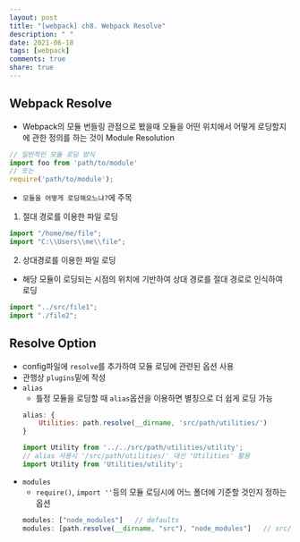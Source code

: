 ```yaml
---
layout: post
title: "[webpack] ch8. Webpack Resolve"
description: " "
date: 2021-06-18
tags: [webpack]
comments: true
share: true
---
```



## Webpack Resolve
- Webpack의 모듈 번들링 관점으로 봤을때 오듈을 어떤 위치에서 어떻게 로딩할지에 관한 정의를 하는 것이 Module Resolution
```javascript
// 일반적인 모듈 로딩 방식
import foo from 'path/to/module'
// 또는
require('path/to/module');
```
- `모듈을 어떻게 로딩해오느냐?`에 주목
1. 절대 경로를 이용한 파일 로딩
```javascript
import "/home/me/file";
import "C:\\Users\\me\\file";
```
2. 상대경로를 이용한 파일 로딩
- 해당 모듈이 로딩되는 시점의 위치에 기반하여 상대 경로를 절대 경로로 인식하여 로딩
```javascript
import "../src/file1";
import "./file2";
```

## Resolve Option
- config파일에 `resolve`를 추가하여 모듈 로딩에 관련된 옵션 사용
- 관행상 `plugins`밑에 작성
- `alias`
    - 틀정 모듈을 로딩할 때 `alias`옵션을 이용하면 별칭으로 더 쉽게 로딩 가능
    ```javascript
    alias: {
        Utilities: path.resolve(__dirname, 'src/path/utilities/')
    }

    import Utility from '../../src/path/utilities/utility';
    // alias 사용시 '/src/path/utilities/' 대신 'Utilities' 활용
    import Utility from 'Utilities/utility';
    ```
- `modules`
    - `require()`, `import ''`등의 모듈 로딩시에 어느 폴더에 기준할 것인지 정하는 옵션
    ```javascript
    modules: ["node_modules"]   // defaults
    modules: [path.resolve(__dirname, "src"), "node_modules"]   // src/node_modules
    ```